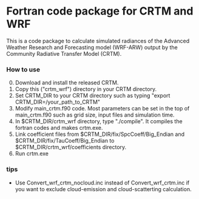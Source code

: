 # Fortran code package for CRTM and WRF
This is a code package to calculate simulated radiances of the Advanced Weather Research and Forecasting model (WRF-ARW) output by the Community Radiative Transfer Model (CRTM).

### How to use
0. Download and install the released CRTM.
1. Copy this ("crtm_wrf") directory in your CRTM directory.
2. Set CRTM_DIR to your CRTM directory such as typing "export CRTM_DIR=/your_path_to_CRTM"
3. Modify main_crtm.f90 code. 
   Most parameters can be set in the top of main_crtm.f90 such as grid size, input files and simulation time.
4. In $CRTM_DIR/crtm_wrf directory, type "./compile". It compiles the fortran codes and makes crtm.exe.
5. Link coefficient files from $CRTM_DIR/fix/SpcCoeff/Big_Endian and $CRTM_DIR/fix/TauCoeff/Big_Endian to $CRTM_DIR/crtm_wrf/coefficients directory.
6. Run crtm.exe

### tips
- Use Convert_wrf_crtm_nocloud.inc instead of Convert_wrf_crtm.inc if you want to exclude cloud-emission and cloud-scatterting calculation. 
